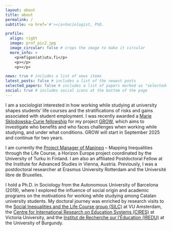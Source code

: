 ```yaml
---
layout: about
title: about
permalink: /
subtitle: <a href='#'></a>Sociologist, PhD.

profile:
  align: right
  image: prof_pic2.jpg
  image_circular: false # crops the image to make it circular
  more_info: >
    <p>mfigon(at)utu.fi</p>
    <p></p>
    <p></p>

news: true # includes a list of news items
latest_posts: false # includes a list of the newest posts
selected_papers: false # includes a list of papers marked as "selected={true}"
social: true # includes social icons at the bottom of the page
---
```


I am a sociologist interested in how working while studying at university shapes students’ life courses and the stratifications of risks and gains associated with student employment. I was recently awarded a [Marie Sklodowska-Curie fellowship]( https://marie-sklodowska-curie-actions.ec.europa.eu/news/marie-sklodowska-curie-actions-award-eu260-million-to-postdoctoral-researchers-in-2023) for my project [GROW]( https://mijailfigo.github.io/projects/grow/), which aims to investigate who benefits and who faces challenges when working while studying, and under what conditions. GROW will start in September 2025 and continue for two years.

I am currently the [Project Manager of Mapineq](https://mijailfigo.github.io/projects/mapineq/) – Mapping Inequalities through the Life Course, a Horizon Europe project coordinated by the University of Turku in Finland. I am also an affiliated Postdoctoral Fellow at the Institute for Advanced Studies in Vienna, Austria. Previously, I was a postdoctoral researcher at Erasmus University Rotterdam and the Université libre de Bruxelles.

I hold a Ph.D. in Sociology from the Autonomous University of Barcelona (2019), where I explored the influence of social origin and academic programs on the motivations for working while studying among Catalan university students. My doctoral journey was enriched by research visits to the [Social Inequalities and the Life Course group (SILC)](https://research.vu.nl/en/organisations/social-inequality-and-the-life-course-silc-2) at VU Amsterdam, the [Centre for International Research on Education Systems (CIRES)]( https://www.vu.edu.au/centre-for-international-research-on-education-systems-cires) at Victoria University, and the [Institut de Recherche sur l’Éducation (IREDU)](https://iredu.u-bourgogne.fr) at the University of Burgundy.
